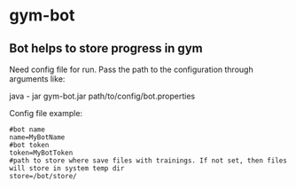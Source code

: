 # gym-bot

Bot helps to store progress in gym
--
Need config file for run. Pass the path to the configuration through arguments like:

java - jar gym-bot.jar path/to/config/bot.properties

Config file example:

~~~~
#bot name
name=MyBotName
#bot token
token=MyBotToken
#path to store where save files with trainings. If not set, then files will store in system temp dir
store=/bot/store/
~~~~